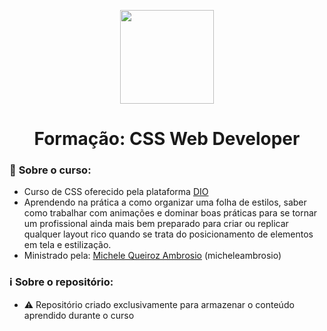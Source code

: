 <!--START_SECTION:header-->
<div align="center">
  <p align="center">
    <img height="150" width="150" src="https://cdn.jsdelivr.net/gh/devicons/devicon@latest/icons/css3/css3-original-wordmark.svg" />
    <h1>Formação: CSS Web Developer</h1>
  </p>
</div>
<!--END_SECTION:header-->

### 📝 **Sobre o curso:**
- Curso de CSS oferecido pela plataforma [DIO](https://web.dio.me/home)
- Aprendendo na prática a como organizar uma folha de estilos, saber como trabalhar com animações e dominar boas práticas para se tornar um profissional ainda mais bem preparado para criar ou replicar qualquer layout rico quando se trata do posicionamento de elementos em tela e estilização.
- Ministrado pela: [Michele Queiroz Ambrosio](https://github.com/micheleambrosio) (micheleambrosio)

### ℹ️ **Sobre o repositório:**
- ⚠️ Repositório criado exclusivamente para armazenar o conteúdo aprendido durante o curso
